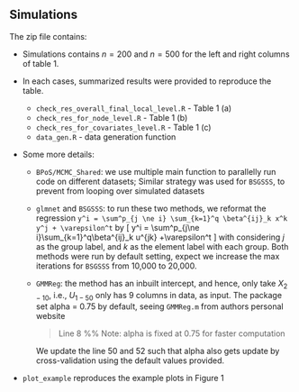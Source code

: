 ## Simulations
The zip file contains:  
- Simulations contains $n = 200$ and $n = 500$ for the left and right columns of table 1.

- In each cases, summarized results were provided to reproduce the table.

  - `check_res_overall_final_local_level.R`  - Table 1 (a)
  - `check_res_for_node_level.R` - Table 1 (b)
  - `check_res_for_covariates_level.R` - Table 1 (c)
  - `data_gen.R` - data generation function

- Some more details:

  - `BPoS/MCMC_Shared`: we use multiple main function to parallelly run code on different datasets; 
    Similar strategy was used for `BSGSSS`, to prevent from looping over simulated datasets

  - `glmnet` and `BSGSSS`: to run these two methods, we reformat the regression
    `y^i = \sum^p_{j \ne i} \sum_{k=1}^q \beta^{ij}_k x^k y^j + \varepsilon^t`
    by 
    \[
    y^i = \sum^p_{j\ne i}\sum_{k=1}^q\beta^{ij}_k u^{jk} +\varepsilon^t
    \]
    with considering $j$ as the group label, and $k$ as the element label with each group.
    Both methods were run by default setting, expect we increase the max iterations for `BSGSSS` from 10,000 to 20,000.

  - `GMMReg`: the method has an inbuilt intercept, and hence, only take $X_{2-10}$, i.e., $U_{1-50}$ only has 9 columns in data, as input.
    The package set alpha = 0.75 by default, seeing `GMMReg.m` from authors personal website

    > Line 8 %% Note: alpha is fixed at 0.75 for faster computation

    We update the line 50 and 52 such that alpha also gets update by cross-validation using the default values provided.
    
    
  
- `plot_example` reproduces the example plots in Figure 1
